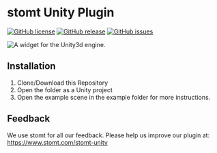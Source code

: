 # stomt Unity Plugin

[![GitHub license](https://img.shields.io/github/license/stomt/unity.svg)](http://opensource.org/licenses/MIT)
[![GitHub release](https://img.shields.io/github/release/stomt/unity.svg)](https://github.com/stomt/unity)
[![GitHub issues](https://img.shields.io/github/issues/stomt/unity.svg)](https://github.com/stomt/unity/issues)

![A widget for the Unity3d engine.](http://i.imgur.com/BLIvtaN.png "A widget for the Unity3d engine.")



## Installation

1. Clone/Download this Repository
2. Open the folder as a Unity project
3. Open the example scene in the example folder for more instructions.


## Feedback

We use stomt for all our feedback. Please help us improve our plugin at: https://www.stomt.com/stomt-unity 
